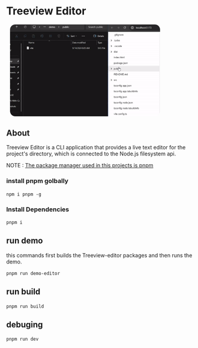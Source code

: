 # Treeview Editor

<img src="https://github.com/amirkian007/treeview-editor/blob/main/demo/demo.gif" alt="treeview-editor" width="400px" style="border-radius: 14px;margin-left: 10px;">

## About
Treeview Editor is a CLI application that provides a live text editor for the project's directory, which is connected to the Node.js filesystem api.

NOTE : <ins> The package manager used in this projects is pnpm </ins> 
### install pnpm golbally
```
npm i pnpm -g
```
### Install Dependencies
```
pnpm i 
```
## run demo
this commands first builds the Treeview-editor packages and then runs the demo.
```
pnpm run demo-editor
```
## run build

```
pnpm run build
```

## debuging

```
pnpm run dev
```